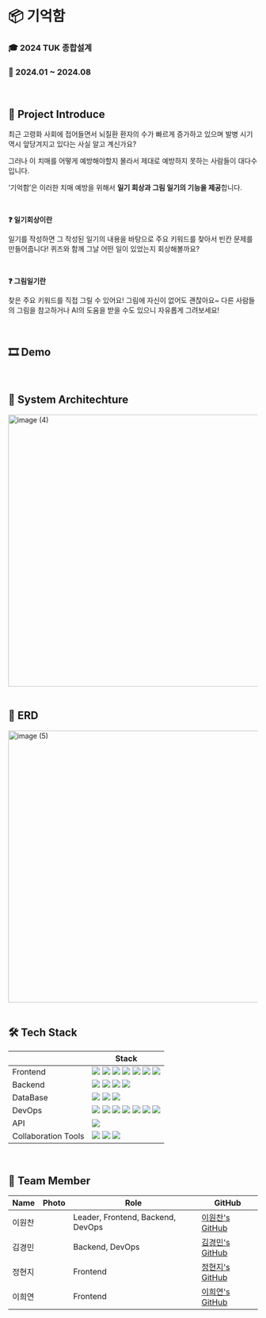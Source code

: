 # 📦 기억함

### 🎓 2024 TUK 종합설계

### 📌 2024.01 ~ 2024.08

<br>

## 🎤 Project Introduce

최근 고령화 사회에 접어들면서 뇌질환 환자의 수가 빠르게 증가하고 있으며 발병 시기 역시 앞당겨지고 있다는 사실 알고 계신가요?


그러나 이 치매를 어떻게 예방해야할지 몰라서 제대로 예방하지 못하는 사람들이 대다수입니다.

‘기억함’은 이러한 치매 예방을 위해서 **일기 회상과 그림 일기의 기능을 제공**합니다.

<br>

**❓ 일기회상이란**

일기를 작성하면 그 작성된 일기의 내용을 바탕으로 주요 키워드를 찾아서 빈칸 문제를 만들어줍니다! 퀴즈와 함께 그날 어떤 일이 있었는지 회상해볼까요?

<br>

**❓ 그림일기란**

찾은 주요 키워드를 직접 그릴 수 있어요! 그림에 자신이 없어도 괜찮아요~ 다른 사람들의 그림을 참고하거나 AI의 도움을 받을 수도 있으니 자유롭게 그려보세요!

<br>

## 🎞️ Demo

<br>

## 📜 System Architechture

<img width="550" alt="image (4)" src="https://github.com/user-attachments/assets/2caed003-85f2-4cde-aa2a-75c9a4f96e94">

<br>

<br>

## 📀 ERD

<img width="550" alt="image (5)" src="https://github.com/user-attachments/assets/478cc98d-60e7-4d61-b0af-cdfeb3f2cd74">

<br>

<br>

## 🛠️ Tech Stack

|  | Stack |
| --- | --- |
| Frontend | <img src="https://img.shields.io/badge/flutter-02569B?style=flat&logo=flutter&logoColor=black"> <img src="https://img.shields.io/badge/react-61DAFB?style=flat&logo=react&logoColor=black"> <img src="https://img.shields.io/badge/Tailwind CSS-06B6D4?style=flat&logo=Tailwind CSS&logoColor=white"> <img src="https://img.shields.io/badge/zustand-%2320232a.svg?style=flat&logo=react&logoColor=%2361DAFB"> <img src="https://img.shields.io/badge/Prettier-F7B93E?style=flat&logo=Prettier&logoColor=white"> <img src="https://img.shields.io/badge/-React%20Query-FF4154?style=flat&logo=react%20query&logoColor=white"> <img src="https://img.shields.io/badge/npm-%23CB3837.svg?style=flat&logo=npm&logoColor=white">|
| Backend | <img src="https://img.shields.io/badge/django-092E20?style=flat&logo=django&logoColor=black"> <img src="https://img.shields.io/badge/celery-37814A?style=flat&logo=celery&logoColor=black"> <img src="https://img.shields.io/badge/DRF-ff1709?style=flat&logo=django&logoColor=white"> <img src="https://img.shields.io/badge/Gunicorn-499848?style=flat&logo=gunicorn&logoColor=white">|
| DataBase | <img src="https://img.shields.io/badge/redis-FF4438?style=flat&logo=redis&logoColor=black"> <img src="https://img.shields.io/badge/amazon rds-527FFF?style=flat&logo=amazonrds&logoColor=black"> <img src="https://img.shields.io/badge/mysql-4479A1?style=flat&logo=mysql&logoColor=black"> |
| DevOps | <img src="https://img.shields.io/badge/docker-2496ED?style=flat&logo=docker&logoColor=black"> <img src="https://img.shields.io/badge/nginx-009639?style=flat&logo=nginx&logoColor=black"> <img src="https://img.shields.io/badge/github actions-2088FF?style=flat&logo=github actions&logoColor=black"> <img src="https://img.shields.io/badge/git-F05032?style=flat&logo=git&logoColor=black"> <img src="https://img.shields.io/badge/aws-232F3E?style=flat&logo=amazonwebservices&logoColor=black"> <img src="https://img.shields.io/badge/AWS EC2-FF9900?style=flat&logo=amazon-ec2&logoColor=white"> <img src="https://img.shields.io/badge/AWS S3-569A31?style=flat&logo=amazon-s3&logoColor=white">|
| API | <img src="https://img.shields.io/badge/swagger-85EA2D?style=flat&logo=swagger&logoColor=black"> |
| Collaboration Tools | <img src="https://img.shields.io/badge/notion-000000?style=flat&logo=notion"> <img src="https://img.shields.io/badge/discord-5865F2?style=flat&logo=discord&logoColor=black"> <img src="https://img.shields.io/badge/github-181717?style=flat&logo=github"> |

<br>

## 👀 Team Member

| Name | Photo | Role | GitHub |
| --- | --- | --- | --- |
| 이원찬 |  | Leader, Frontend, Backend, DevOps | [이원찬's GitHub](https://github.com/Leewonchan14) |
| 김경민 |  | Backend, DevOps | [김경민's GitHub](https://github.com/rvbear) |
| 정현지 |  | Frontend | [정현지's GitHub](https://github.com/HJ1218) |
| 이희연 |  | Frontend | [이희연's GitHub](http://github.com/heedong12) |
